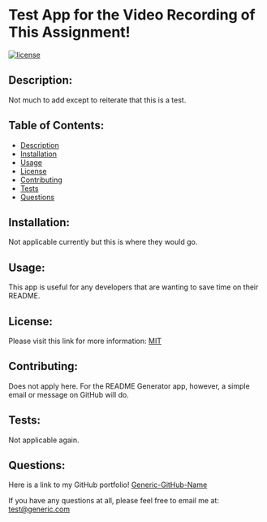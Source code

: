 
  # Test App for the Video Recording of This Assignment!

  [![license](https://img.shields.io/badge/license-MIT-blue.svg)](https://shields.io) 

  ## Description:
  Not much to add except to reiterate that this is a test.
  
  ## Table of Contents:
  - [Description](#description)
  - [Installation](#install)
  - [Usage](#usage)
  - [License](#license)
  - [Contributing](#contrib)
  - [Tests](#tests)
  - [Questions](#github)

  ## Installation:

  Not applicable currently but this is where they would go.

  ## Usage:

  This app is useful for any developers that are wanting to save time on their README.

  ## License: 
  Please visit this link for more information: [MIT](https://opensource.org/licenses/MIT) 


  ## Contributing:

  Does not apply here. For the README Generator app, however, a simple email or message on GitHub will do.

  ## Tests:

  Not applicable again.

  ## Questions:

  Here is a link to my GitHub portfolio! [Generic-GitHub-Name](https://github.com/Generic-GitHub-Name)

  If you have any questions at all, please feel free to email me at: [test@generic.com](mailto:user@example.com)